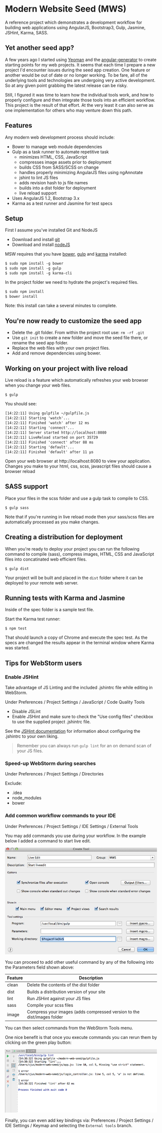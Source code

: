 # Modern Website Seed (MWS)

A reference project which demonstrates a development workflow for building web applications using AngularJS, Bootstrap3, Gulp, Jasmine, JSHint, Karma, SASS.

## Yet another seed app?

A few years ago I started using [Yeoman](http://yeoman.io/) and the [angular-generator](generator-angular) to create starting points for my web projects. It seems that each time I prepare a new project I'd encounter issues during the seed app creation. One feature or another would be out of date or no longer working.  To be fare, all of the underlying tools and technologies are undergoing very active development. So at any given point grabbing the latest release can be risky.

Still, I figured it was time to learn how the individual tools work, and how to properly configure and then integrate those tools into an efficient workflow. This project is the result of that effort. At the very least it can also serve as one implementation for others who may venture down this path.

## Features

Any modern web development process should include:  

* Bower to manage web module dependencies
* Gulp as a task runner to automate repetitive task
    * minimizes HTML, CSS, JavaScript
    * compresses image assets prior to deployment
    * builds CSS from SASS/SCSS on change
    * handles properly minimizing AngularJS files using ngAnnotate
    * jshint to lint JS files
    * adds revision hash to js file names
    * builds into a dist folder for deployment
    * live reload support
* Uses AngularJS 1.2, Bootstrap 3.x 
* Karma as a test runner and Jasmine for test specs
 
## Setup

First I assume you've installed Git and NodeJS

* Download and install [git](http://git-scm.com/downloads)
* Download and install [nodeJS](http://nodejs.org/download/)

MSW requires that you have [bower](http://bower.io/), [gulp](http://gulpjs.com) and [karma](http://karma-runner.github.io) installed:

```shell
$ sudo npm install -g bower 
$ sudo npm install -g gulp
$ sudo npm install -g karma-cli
```
     
In the project folder we need to hydrate the project's required files.

```shell
$ sudo npm install
$ bower install
```

Note: this install can take a several minutes to complete.

## You're now ready to customize the seed app

* Delete the .git folder. From within the project root use: `rm -rf .git` 
* Use `git init` to create a new folder and move the seed file there, or rename the seed app folder.
* Replace the web files with your own project files.  
* Add and remove dependencies using bower.


## Working on your project with live reload

Live reload is a feature which automatically refreshes your web browser when you change your web files.

```shell
$ gulp
```

You should see:

```    
[14:22:11] Using gulpfile ~/gulpfile.js
[14:22:11] Starting 'watch'...
[14:22:11] Finished 'watch' after 12 ms
[14:22:11] Starting 'connect'...
[14:22:11] Server started http://localhost:8080
[14:22:11] LiveReload started on port 35729
[14:22:11] Finished 'connect' after 88 ms
[14:22:11] Starting 'default'...
[14:22:11] Finished 'default' after 11 μs
```

Open your web browser at http://localhost:8080 to view your application. Changes you make to your html, css, scss, javascript files should cause a browser reload 

## SASS support

Place your files in the scss folder and use a gulp task to compile to CSS.

```shell
$ gulp sass
```

Note that if you're running in live reload mode then your sass/scss files are automatically processed as you make changes.

## Creating a distribution for deployment

When you're ready to deploy your project you can run the following command to compile (sass), compress images, HTML, CSS and JavaScript files into concatinated web efficient files.

```shell
$ gulp dist
```

Your project will be built and placed in the `dist` folder where it can be deployed to your remote web server.

## Running tests with Karma and Jasmine

Inside of the spec folder is a sample test file. 

Start the Karma test runner:

```shell
$ npm test
```

That should launch a copy of Chrome and execute the spec test. As the specs are changed the results appear in the terminal window where Karma was started.

## Tips for WebStorm users

### Enable JSHint

Take advantage of JS Linting and the included .jshintrc file while editing in WebStorm.

Under Preferences / Project Settings / JavaScript / Code Quality Tools

* Disable JSLint
* Enable JSHint and make sure to check the "Use config files" checkbox to use the supplied project .jshintrc file.

See the [JSHint documentation](http://www.jshint.com/docs/) for information about configuring the .jshintrc to your own liking.

> Remember you can always run `gulp lint` for an on demand scan of your JS files.

### Speed-up WebStorm during searches
 
Under Preferences / Project Settings / Directories

Exclude: 
 
* .idea
* node_modules
* bower

### Add common workflow commands to your IDE
 
Under Preferences / Project Settings / IDE Settings / External Tools

You may add commands you use during your workflow. In the example below I added a command to start live edit.   

![image](./images/ws_liveedit.png)

You can proceed to add other useful command by any of the following into the Parameters field shown above:
 
Feature     |   Description   
---         |   ---
clean       |   Delete the contents of the dist folder
dist        |   Builds a distribution version of your site
lint        |   Run JSHint against your JS files
sass        |   Compile your scss files
image       |   Compress your images (adds compressed version to the dist/images folder

You can then select commands from the WebStorm Tools menu.

One nice benefit is that once you execute commands you can rerun them by clicking on the green play button:

![image](./images/ws_externaltools.png)

Finally, you can even add key bindings via: Preferences / Project Settings / IDE Settings / Keymap
and selecting the `External tools` branch.


